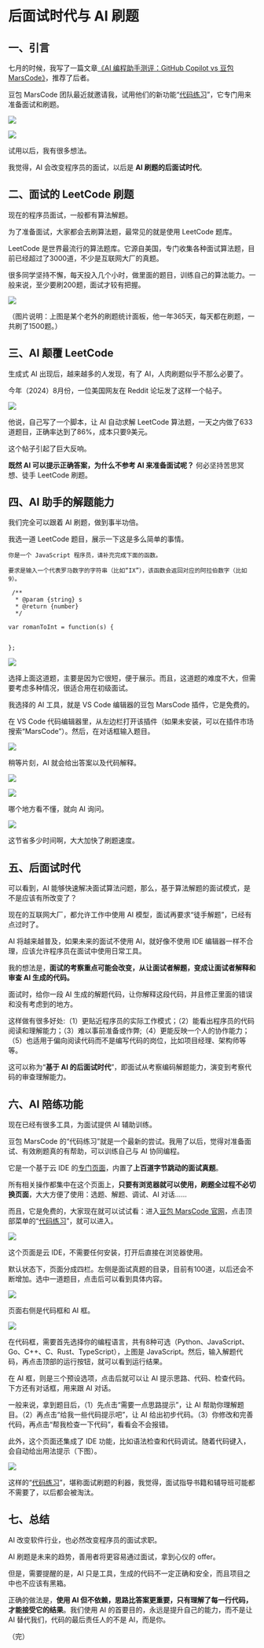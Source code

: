 # 后面试时代与 AI 刷题

## 一、引言

七月的时候，我写了一篇文章[《AI 编程助手测评：GitHub Copilot vs 豆包 MarsCode》](https://www.ruanyifeng.com/blog/2024/07/copilot-vs-marscode.html)，推荐了后者。

豆包 MarsCode 团队最近就邀请我，试用他们的新功能“[代码练习](https://sourl.cn/PzDdn2)”，它专门用来准备面试和刷题。

![](https://cdn.beekka.com/blogimg/asset/202409/bg2024093002.webp)

![](https://cdn.beekka.com/blogimg/asset/202409/bg2024093003.webp)

试用以后，我有很多想法。

我觉得，AI 会改变程序员的面试，以后是 **AI 刷题的后面试时代**。

## 二、面试的 LeetCode 刷题

现在的程序员面试，一般都有算法解题。

为了准备面试，大家都会去刷算法题，最常见的就是使用 LeetCode 题库。

LeetCode 是世界最流行的算法题库。它源自美国，专门收集各种面试算法题，目前已经超过了3000道，不少是互联网大厂的真题。

很多同学坚持不懈，每天投入几个小时，做里面的题目，训练自己的算法能力。一般来说，至少要刷200题，面试才较有把握。

![](https://cdn.beekka.com/blogimg/asset/202409/bg2024093001.webp)

（图片说明：上图是某个老外的刷题统计面板，他一年365天，每天都在刷题，一共刷了1500题。）

## 三、AI 颠覆 LeetCode

生成式 AI 出现后，越来越多的人发现，有了 AI，人肉刷题似乎不那么必要了。

今年（2024）8月份，一位美国网友在 Reddit 论坛发了这样一个帖子。

![](https://cdn.beekka.com/blogimg/asset/202409/bg2024092601.webp)

他说，自己写了一个脚本，让 AI 自动求解 LeetCode 算法题，一天之内做了633道题目，正确率达到了86%，成本只要9美元。

这个帖子引起了巨大反响。

**既然 AI 可以提示正确答案，为什么不参考 AI 来准备面试呢？** 何必坚持苦思冥想、徒手 LeetCode 刷题。

## 四、AI 助手的解题能力

我们完全可以跟着 AI 刷题，做到事半功倍。

我选一道 LeetCode 题目，展示一下这是多么简单的事情。

```
你是一个 JavaScript 程序员，请补充完成下面的函数。

要求是输入一个代表罗马数字的字符串（比如“IX”），该函数会返回对应的阿拉伯数字（比如9）。

 /**
  * @param {string} s 
  * @return {number} 
  */ 
  
var romanToInt = function(s) {


};
```

![](https://cdn.beekka.com/blogimg/asset/202409/bg2024092701.webp)

选择上面这道题，主要是因为它很短，便于展示。而且，这道题的难度不大，但需要考虑多种情况，很适合用在初级面试。

我选择的 AI 工具，就是 VS Code 编辑器的豆包 MarsCode 插件，它是免费的。

在 VS Code 代码编辑器里，从左边栏打开该插件（如果未安装，可以在插件市场搜索“MarsCode”）。然后，在对话框输入题目。

![](https://cdn.beekka.com/blogimg/asset/202409/bg2024092702.webp)

稍等片刻，AI 就会给出答案以及代码解释。

![](https://cdn.beekka.com/blogimg/asset/202409/bg2024092703.webp)

![](https://cdn.beekka.com/blogimg/asset/202410/bg2024100801.webp)

哪个地方看不懂，就向 AI 询问。

![](https://cdn.beekka.com/blogimg/asset/202409/bg2024092705.webp)

这节省多少时间啊，大大加快了刷题速度。

## 五、后面试时代

可以看到，AI 能够快速解决面试算法问题，那么，基于算法解题的面试模式，是不是应该有所改变了？

现在的互联网大厂，都允许工作中使用 AI 模型，面试再要求“徒手解题”，已经有点过时了。

AI 将越来越普及，如果未来的面试不使用 AI，就好像不使用 IDE 编辑器一样不合理，应该允许程序员在面试中使用日常工具。

我的想法是，**面试的考察重点可能会改变，从让面试者解题，变成让面试者解释和审查 AI 生成的代码。**

面试时，给你一段 AI 生成的解题代码，让你解释这段代码，并且修正里面的错误和没有考虑到的地方。

这样做有很多好处:（1）更贴近程序员的实际工作模式；（2）能看出程序员的代码阅读和理解能力；（3）难以事前准备或作弊;（4）更能反映一个人的协作能力；（5）也适用于偏向阅读代码而不是编写代码的岗位，比如项目经理、架构师等等。

这可以称为“**基于 AI 的后面试时代**”，即面试从考察编码解题能力，演变到考察代码的审查理解能力。

## 六、AI 陪练功能

现在已经有很多工具，为面试提供 AI 辅助训练。

豆包 MarsCode 的“代码练习”就是一个最新的尝试。我用了以后，觉得对准备面试、有效刷题真的有帮助，可以训练自己与 AI 协同编程。

它是一个基于云 IDE 的[专门页面](https://sourl.cn/mMbyYL)，内置了**上百道字节跳动的面试真题**。

所有相关操作都集中在这个页面上，**只要有浏览器就可以使用，刷题全过程不必切换页面**，大大方便了使用：选题、解题、调试、AI 对话……

而且，它是免费的，大家现在就可以试试看：进入[豆包 MarsCode 官网](https://sourl.cn/gfce3V)，点击顶部菜单的“[代码练习](https://sourl.cn/mMbyYL)”，就可以进入。

![](https://cdn.beekka.com/blogimg/asset/202409/bg2024092606.webp)

这个页面是云 IDE，不需要任何安装，打开后直接在浏览器使用。

默认状态下，页面分成四栏。左侧是面试真题的目录，目前有100道，以后还会不断增加。选中一道题目，点击后可以看到具体内容。

![](https://cdn.beekka.com/blogimg/asset/202409/bg2024092607.webp)

页面右侧是代码框和 AI 框。

![](https://cdn.beekka.com/blogimg/asset/202409/bg2024092608.webp)

在代码框，需要首先选择你的编程语言，共有8种可选（Python、JavaScript、Go、C++、C、Rust、TypeScript），上图是 JavaScript。然后，输入解题代码，再点击顶部的运行按钮，就可以看到运行结果。

在 AI 框，则是三个预设选项，点击后就可以让 AI 提示思路、代码、检查代码。下方还有对话框，用来跟 AI 对话。

一般来说，拿到题目后，（1）先点击“需要一点思路提示”，让 AI 帮助你理解题目。（2）再点击“给我一些代码提示吧”，让 AI 给出初步代码。（3）你修改和完善代码，再点击“帮我检查一下代码”，看看会不会报错。

此外，这个页面还集成了 IDE 功能，比如语法检查和代码调试。随着代码键入，会自动给出用法提示（下图）。

![](https://cdn.beekka.com/blogimg/asset/202409/bg2024092706.webp)

这样的“[代码练习](https://sourl.cn/mMbyYL)”，堪称面试刷题的利器，我觉得，面试指导书籍和辅导班可能都不需要了，以后都会被淘汰。

## 七、总结

AI 改变软件行业，也必然改变程序员的面试求职。

AI 刷题是未来的趋势，善用者将更容易通过面试，拿到心仪的 offer。

但是，需要提醒的是，AI 只是工具，生成的代码不一定正确和安全，而且项目之中也不应该有黑箱。

正确的做法是，**使用 AI 但不依赖，思路比答案更重要，只有理解了每一行代码，才能接受它的结果**。我们使用 AI 的首要目的，永远是提升自己的能力，而不是让 AI 替代我们，代码的最后责任人的不是 AI，而是你。

（完）
